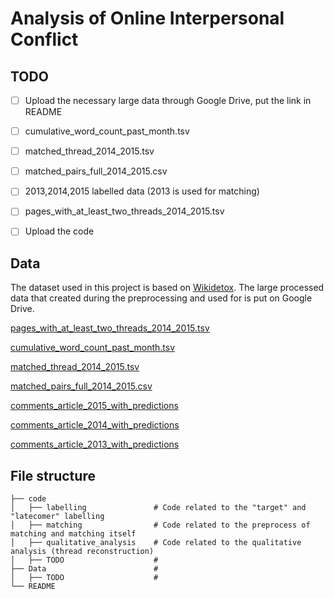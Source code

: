 # Analysis of Online Interpersonal Conflict

 

## TODO
- [ ] Upload the necessary large data through Google Drive, put the link in README
- [ ]  cumulative_word_count_past_month.tsv
- [ ]  matched_thread_2014_2015.tsv
- [ ]  matched_pairs_full_2014_2015.csv
- [ ]  2013,2014,2015 labelled data (2013 is used for matching)
- [ ]  pages_with_at_least_two_threads_2014_2015.tsv
- [ ] Upload the code


## Data
The dataset used in this project is based on [Wikidetox](https://meta.wikimedia.org/wiki/Research:Detox). The large processed data that created during the preprocessing and used for is put on Google Drive.

[pages_with_at_least_two_threads_2014_2015.tsv](TODO)

[cumulative_word_count_past_month.tsv](TODO)

[matched_thread_2014_2015.tsv](TODO)

[matched_pairs_full_2014_2015.csv](TODO)

[comments_article_2015_with_predictions](TODO)

[comments_article_2014_with_predictions](TODO)

[comments_article_2013_with_predictions](TODO)


## File structure
```
├── code  
│   ├── labelling               # Code related to the "target" and "latecomer" labelling
│   ├── matching                # Code related to the preprocess of matching and matching itself
│   ├── qualitative_analysis    # Code related to the qualitative analysis (thread reconstruction) 
│   ├── TODO                    #
├── Data                        # 
│   ├── TODO                    # 
└── README
```
